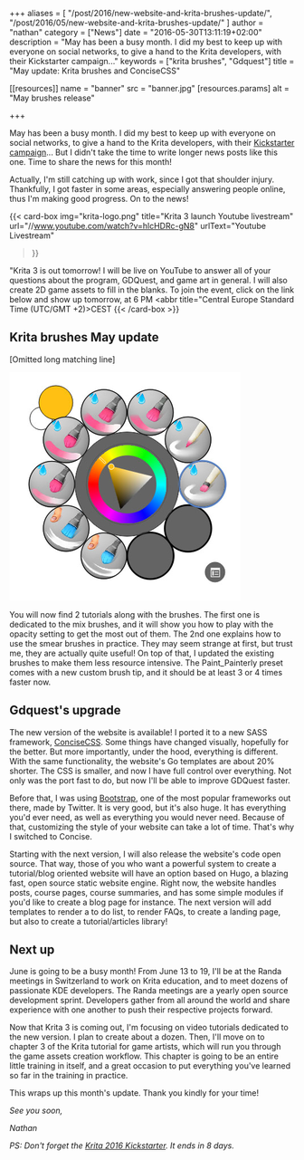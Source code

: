 +++
aliases = [
  "/post/2016/new-website-and-krita-brushes-update/",
  "/post/2016/05/new-website-and-krita-brushes-update/"
]
author = "nathan"
category = ["News"]
date = "2016-05-30T13:11:19+02:00"
description = "May has been a busy month. I did my best to keep up with everyone on social networks, to give a hand to the Krita developers, with their Kickstarter campaign..."
keywords = ["krita brushes", "Gdquest"]
title = "May update: Krita brushes and ConciseCSS"

[[resources]]
  name = "banner"
  src = "banner.jpg"
  [resources.params]
    alt = "May brushes release"

+++

May has been a busy month. I did my best to keep up with everyone on social networks, to give a hand to the Krita developers, with their [Kickstarter campaign](//www.youtube.com/watch?v=AjIiI8uiVNM)... But I didn't take the time to write longer news posts like this one. Time to share the news for this month! <!--more-->

Actually, I'm still catching up with work, since I got that shoulder injury. Thankfully, I got faster in some areas, especially answering people online, thus I'm making good progress. On to the news!

{{< card-box
  img="krita-logo.png"
  title="Krita 3 launch Youtube livestream"
  url="//www.youtube.com/watch?v=hlcHDRc-gN8"
  urlText="Youtube Livestream"
  >}}

"Krita 3 is out tomorrow! I will be live on YouTube to answer all of your questions about the program, GDQuest, and game art in general. I will also create 2D game assets to fill in the blanks. To join the event, click on the link below and show up tomorrow, at 6 PM <abbr title=\"Central Europe Standard Time (UTC/GMT +2)\>CEST</abbr>
{{< /card-box >}}

## Krita brushes May update

[Omitted long matching line]

![Picture: The brushes on the pop-up palette](krita-brushes-update-may-2016.jpg)

You will now find 2 tutorials along with the brushes. The first one is dedicated to the mix brushes, and it will show you how to play with the opacity setting to get the most out of them. The 2nd one explains how to use the smear brushes in practice. They may seem strange at first, but trust me, they are actually quite useful! On top of that, I updated the existing brushes to make them less resource intensive. The Paint_Painterly preset comes with a new custom brush tip, and it should be at least 3 or 4 times faster now.

## Gdquest's upgrade

The new version of the website is available! I ported it to a new SASS framework, [ConciseCSS](//concisecss.com/). Some things have changed visually, hopefully for the better. But more importantly, under the hood, everything is different. With the same functionality, the website's Go templates are about 20% shorter. The CSS is smaller, and now I have full control over everything. Not only was the port fast to do, but now I'll be able to improve GDQuest faster.

Before that, I was using [Bootstrap](//getbootstrap.com/), one of the most popular frameworks out there, made by Twitter. It is very good, but it's also huge. It has everything you'd ever need, as well as everything you would never need. Because of that, customizing the style of your website can take a lot of time. That's why I switched to Concise.

Starting with the next version, I will also release the website's code open source. That way, those of you who want a powerful system to create a tutorial/blog oriented website will have an option based on Hugo, a blazing fast, open source static website engine. Right now, the website handles posts, course pages, course summaries, and has some simple modules if you'd like to create a blog page for instance. The next version will add templates to render a to do list, to render FAQs, to create a landing page, but also to create a tutorial/articles library!

## Next up

June is going to be a busy month! From June 13 to 19, I'll be at the Randa meetings in Switzerland to work on Krita education, and to meet dozens of passionate KDE developers. The Randa meetings are a yearly open source development sprint. Developers gather from all around the world and share experience with one another to push their respective projects forward.

Now that Krita 3 is coming out, I'm focusing on video tutorials dedicated to the new version. I plan to create about a dozen. Then, I'll move on to chapter 3 of the Krita tutorial for game artists, which will run you through the game assets creation workflow. This chapter is going to be an entire little training in itself, and a great occasion to put everything you've learned so far in the training in practice.

This wraps up this month's update. Thank you kindly for your time!

_See you soon,_

_Nathan_

_PS: Don't forget the [Krita 2016 Kickstarter](//www.kickstarter.com/projects/krita/krita-2016-lets-make-text-and-vector-art-awesome). It ends in 8 days._
